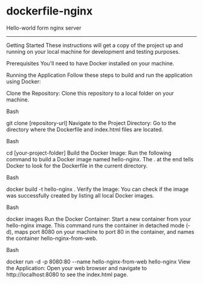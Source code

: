 # dockerfile-nginx
Hello-world form nginx server


---
Getting Started
These instructions will get a copy of the project up and running on your local machine for development and testing purposes.

Prerequisites
You'll need to have Docker installed on your machine.

Running the Application
Follow these steps to build and run the application using Docker:

Clone the Repository: Clone this repository to a local folder on your machine.

Bash

git clone [repository-url]
Navigate to the Project Directory: Go to the directory where the Dockerfile and index.html files are located.

Bash

cd [your-project-folder]
Build the Docker Image: Run the following command to build a Docker image named hello-nginx. The . at the end tells Docker to look for the Dockerfile in the current directory.

Bash

docker build -t hello-nginx .
Verify the Image: You can check if the image was successfully created by listing all local Docker images.

Bash

docker images
Run the Docker Container: Start a new container from your hello-nginx image. This command runs the container in detached mode (-d), maps port 8080 on your machine to port 80 in the container, and names the container hello-nginx-from-web.

Bash

docker run -d -p 8080:80 --name hello-nginx-from-web hello-nginx
View the Application: Open your web browser and navigate to http://localhost:8080 to see the index.html page.

